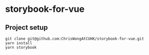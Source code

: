 # storybook-for-vue

## Project setup
```
git clone git@github.com:ChrisWongAtCUHK/storybook-for-vue.git
yarn install
yarn storybook
```

